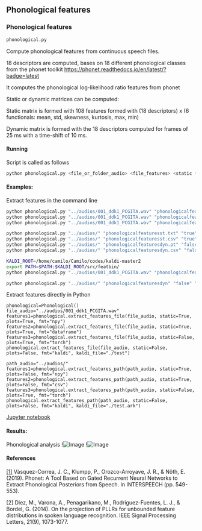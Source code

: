 ## Phonological features


### Phonological features

```sh
phonological.py
```
Compute phonological features from continuous speech files.

18 descriptors are computed, bases on 18 different phonological classes from the phonet toolkit 
https://phonet.readthedocs.io/en/latest/?badge=latest

It computes the phonological log-likelihood ratio features from phonet

Static or dynamic matrices can be computed:

Static matrix is formed with 108 features formed with (18 descriptors) x (6 functionals: mean, std, skewness, kurtosis, max, min)

Dynamic matrix is formed with the 18 descriptors computed for frames of 25 ms with a time-shift of 10 ms.


#### Running

Script is called as follows

```sh
python phonological.py <file_or_folder_audio> <file_features> <static (true or false)> <plots (true or false)> <format (csv, txt, npy, kaldi, torch)>
```

#### Examples:

Extract features in the command line


```sh
python phonological.py "../audios/001_ddk1_PCGITA.wav" "phonologicalfeaturesAst.txt" "true" "true" "txt"
python phonological.py "../audios/001_ddk1_PCGITA.wav" "phonologicalfeaturesUst.csv" "true" "true" "csv"
python phonological.py "../audios/001_ddk1_PCGITA.wav" "phonologicalfeaturesUdyn.pt" "false" "true" "torch"

python phonological.py "../audios/" "phonologicalfeaturesst.txt" "true" "false" "txt"
python phonological.py "../audios/" "phonologicalfeaturesst.csv" "true" "false" "csv"
python phonological.py "../audios/" "phonologicalfeaturesdyn.pt" "false" "false" "torch"
python phonological.py "../audios/" "phonologicalfeaturesdyn.csv" "false" "false" "csv"

KALDI_ROOT=/home/camilo/Camilo/codes/kaldi-master2
export PATH=$PATH:$KALDI_ROOT/src/featbin/
python phonological.py "../audios/001_ddk1_PCGITA.wav" "phonologicalfeaturesddk1dyn" "false" "false" "kaldi"

python phonological.py "../audios/" "phonologicalfeaturesdyn" "false" "false" "kaldi"
```

Extract features directly in Python


```
phonological=Phonological()
file_audio="../audios/001_ddk1_PCGITA.wav"
features1=phonological.extract_features_file(file_audio, static=True, plots=True, fmt="npy")
features2=phonological.extract_features_file(file_audio, static=True, plots=True, fmt="dataframe")
features3=phonological.extract_features_file(file_audio, static=False, plots=True, fmt="torch")
phonological.extract_features_file(file_audio, static=False, plots=False, fmt="kaldi", kaldi_file="./test")

path_audio="../audios/"
features1=phonological.extract_features_path(path_audio, static=True, plots=False, fmt="npy")
features2=phonological.extract_features_path(path_audio, static=True, plots=False, fmt="csv")
features3=phonological.extract_features_path(path_audio, static=False, plots=True, fmt="torch")
phonological.extract_features_path(path_audio, static=False, plots=False, fmt="kaldi", kaldi_file="./test.ark")
```

[Jupyter notebook](https://github.com/jcvasquezc/DisVoice/blob/master/notebooks_examples/phonological_features.ipynb)

#### Results:



Phonological analysis
!![Image](https://github.com/jcvasquezc/DisVoice/blob/master/images/phonological1.png?raw=true)
!![Image](https://github.com/jcvasquezc/DisVoice/blob/master/images/phonological2.png?raw=true)


#### References

[[1]](https://gita.udea.edu.co/uploads/1405-Phonet.pdf) Vásquez-Correa, J. C., Klumpp, P., Orozco-Arroyave, J. R., & Nöth, E. (2019). Phonet: A Tool Based on Gated Recurrent Neural Networks to Extract Phonological Posteriors from Speech. In INTERSPEECH (pp. 549-553).

[2] Diez, M., Varona, A., Penagarikano, M., Rodriguez-Fuentes, L. J., & Bordel, G. (2014). On the projection of PLLRs for unbounded feature distributions in spoken language recognition. IEEE Signal Processing Letters, 21(9), 1073-1077.